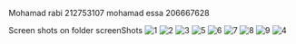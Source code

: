 
Mohamad rabi 212753107
mohamad essa 206667628










Screen shots on folder screenShots 
![1](https://user-images.githubusercontent.com/83583353/154819310-6268a7c0-9724-4685-b61a-3410f9f8a049.png)
![2](https://user-images.githubusercontent.com/83583353/154819316-6e94b62b-1ddf-48f6-b0c7-dcd8d6a521cf.png)
![3](https://user-images.githubusercontent.com/83583353/154819320-5d1aef03-8817-4fa1-b0bb-64b7dd5baa76.png)
![5](https://user-images.githubusercontent.com/83583353/154819327-1f4a7d3d-ca99-4978-9ff1-d91b9527aa8e.png)
![6](https://user-images.githubusercontent.com/83583353/154819328-d6cfde5c-dcd5-4bdd-96c6-531cfc6b8d0f.png)
![7](https://user-images.githubusercontent.com/83583353/154819329-acb290e9-0b7c-47d6-b7dc-448234cf6872.png)
![8](https://user-images.githubusercontent.com/83583353/154819330-4e7838d3-d3bd-4ecc-81c3-be5d7f72e136.png)
![9](https://user-images.githubusercontent.com/83583353/154819331-738881b5-fd9f-48c2-9a20-79b5d8d1f543.png)
![4](https://user-images.githubusercontent.com/83583353/154819332-fe7ea3ea-63e3-45f0-ab2a-14649afb88ef.png)
